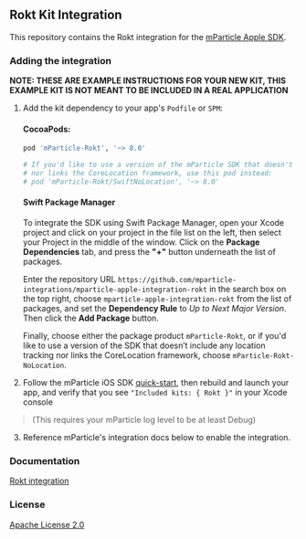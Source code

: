 ## Rokt Kit Integration

This repository contains the Rokt integration for the [mParticle Apple SDK](https://github.com/mParticle/mparticle-apple-sdk).

### Adding the integration

**NOTE: THESE ARE EXAMPLE INSTRUCTIONS FOR YOUR NEW KIT, THIS EXAMPLE KIT IS NOT MEANT TO BE INCLUDED IN A REAL APPLICATION**

1. Add the kit dependency to your app's `Podfile` or `SPM`:
   

   #### CocoaPods: 
    ```ruby
    pod 'mParticle-Rokt', '~> 8.0'

    # If you'd like to use a version of the mParticle SDK that doesn't include any location tracking
    # nor links the CoreLocation framework, use this pod instead:
    # pod 'mParticle-Rokt/SwiftNoLocation', '~> 8.0'
    ```

    #### Swift Package Manager
    To integrate the SDK using Swift Package Manager, open your Xcode project and click on your project in the file list on the left, then select your Project in the middle of the window. Click on the **Package Dependencies** tab, and press the **"+"** button underneath the list of packages.

    Enter the repository URL `https://github.com/mparticle-integrations/mparticle-apple-integration-rokt` in the search box on the top right, choose `mparticle-apple-integration-rokt` from the list of packages, and set the **Dependency Rule** to *Up to Next Major Version*. Then click the **Add Package** button.

    Finally, choose either the package product `mParticle-Rokt`, or if you'd like to use a version of the SDK that doesn’t include any location tracking nor links the CoreLocation framework, choose `mParticle-Rokt-NoLocation`.

2. Follow the mParticle iOS SDK [quick-start](https://github.com/mParticle/mparticle-apple-sdk), then rebuild and launch your app, and verify that you see `"Included kits: { Rokt }"` in your Xcode console 

> (This requires your mParticle log level to be at least Debug)

3. Reference mParticle's integration docs below to enable the integration.

### Documentation

[Rokt integration](https://docs.mparticle.com/integrations/rokt/event/)

### License

[Apache License 2.0](http://www.apache.org/licenses/LICENSE-2.0)
